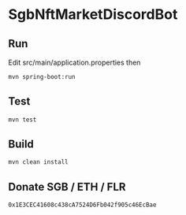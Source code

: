 # SgbNftMarketDiscordBot


## Run
Edit src/main/application.properties then
```sh
mvn spring-boot:run
```

## Test
```sh
mvn test
```

## Build
```sh
mvn clean install
```


## Donate SGB / ETH / FLR
```sh
0x1E3CEC41608c438cA7524D6Fb042f905c46EcBae
```
